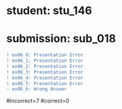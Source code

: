 # student: stu_146
# submission: sub_018

```diff
! ex06_0: Presentation Error
! ex06_1: Presentation Error
! ex06_2: Presentation Error
! ex06_3: Presentation Error
! ex06_4: Presentation Error
! ex06_5: Presentation Error
- ex06_6: Wrong Answer
```
#incorrect=7
#correct=0
